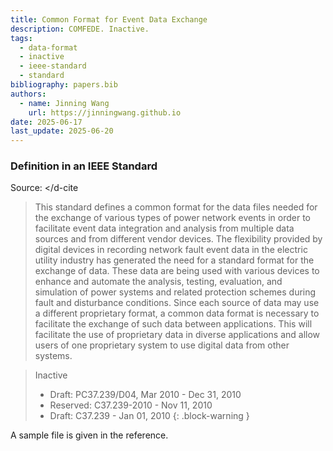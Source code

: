 ```yaml
---
title: Common Format for Event Data Exchange
description: COMFEDE. Inactive.
tags:
  - data-format
  - inactive
  - ieee-standard
  - standard
bibliography: papers.bib
authors:
  - name: Jinning Wang
    url: https://jinningwang.github.io
date: 2025-06-17
last_update: 2025-06-20
---
```


### Definition in an IEEE Standard

Source: <d-cite key="ieee2010comfede"></d-cite

> This standard defines a common format for the data files needed for the exchange of various types of power network events in order to facilitate event data integration and analysis from multiple data sources and from different vendor devices. The flexibility provided by digital devices in recording network fault event data in the electric utility industry has generated the need for a standard format for the exchange of data. These data are being used with various devices to enhance and automate the analysis, testing, evaluation, and simulation of power systems and related protection schemes during fault and disturbance conditions. Since each source of data may use a different proprietary format, a common data format is necessary to facilitate the exchange of such data between applications. This will facilitate the use of proprietary data in diverse applications and allow users of one proprietary system to use digital data from other systems.

<!-- prettier-ignore-start -->

> Inactive
> - Draft: PC37.239/D04, Mar 2010 - Dec 31, 2010
> - Reserved: C37.239-2010 - Nov 11, 2010
> - Draft: C37.239 - Jan 01, 2010
{: .block-warning }
<!-- prettier-ignore-end -->

A sample file is given in the reference.

